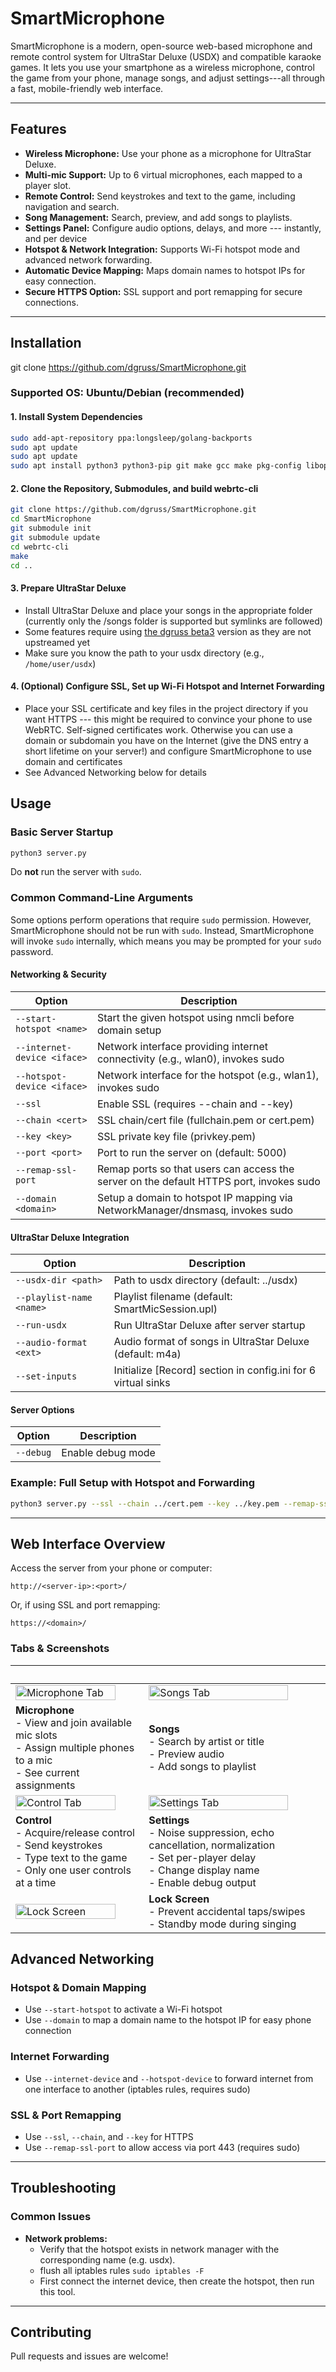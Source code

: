 # SmartMicrophone

SmartMicrophone is a modern, open-source web-based microphone and remote control system for UltraStar Deluxe (USDX) and compatible karaoke games. It lets you use your smartphone as a wireless microphone, control the game from your phone, manage songs, and adjust settings---all through a fast, mobile-friendly web interface.

---

## Features
- **Wireless Microphone:** Use your phone as a microphone for UltraStar Deluxe.
- **Multi-mic Support:** Up to 6 virtual microphones, each mapped to a player slot.
- **Remote Control:** Send keystrokes and text to the game, including navigation and search.
- **Song Management:** Search, preview, and add songs to playlists.
- **Settings Panel:** Configure audio options, delays, and more --- instantly, and per device
- **Hotspot & Network Integration:** Supports Wi-Fi hotspot mode and advanced network forwarding.
- **Automatic Device Mapping:** Maps domain names to hotspot IPs for easy connection.
- **Secure HTTPS Option:** SSL support and port remapping for secure connections.

---

## Installation
git clone https://github.com/dgruss/SmartMicrophone.git
### Supported OS: Ubuntu/Debian (recommended)

#### 1. Install System Dependencies
```sh
sudo add-apt-repository ppa:longsleep/golang-backports
sudo apt update
sudo apt update
sudo apt install python3 python3-pip git make gcc make pkg-config libopus-dev libopusfile-dev libpulse-dev golang-go libsdl2-image-dev python3-flask pipewire pipewire-pulse
```

#### 2. Clone the Repository, Submodules, and build webrtc-cli
```sh
git clone https://github.com/dgruss/SmartMicrophone.git
cd SmartMicrophone
git submodule init
git submodule update
cd webrtc-cli
make
cd ..
```

#### 3. Prepare UltraStar Deluxe
- Install UltraStar Deluxe and place your songs in the appropriate folder (currently only the /songs folder is supported but symlinks are followed)
- Some features require using [the dgruss beta3](https://github.com/dgruss/USDX/tree/beta3) version as they are not upstreamed yet
- Make sure you know the path to your usdx directory (e.g., `/home/user/usdx`)

#### 4. (Optional) Configure SSL, Set up Wi-Fi Hotspot and Internet Forwarding
- Place your SSL certificate and key files in the project directory if you want HTTPS --- this might be required to convince your phone to use WebRTC. Self-signed certificates work. Otherwise you can use a domain or subdomain you have on the Internet (give the DNS entry a short lifetime on your server!) and configure SmartMicrophone to use domain and certificates
- See Advanced Networking below for details

## Usage

### Basic Server Startup
```sh
python3 server.py
```

Do **not** run the server with `sudo`.

### Common Command-Line Arguments

Some options perform operations that require `sudo` permission. However, SmartMicrophone should not be run with `sudo`. Instead, SmartMicrophone will invoke `sudo` internally, which means you may be prompted for your `sudo` password.


#### Networking & Security
| Option | Description |
|--------|-------------|
| `--start-hotspot <name>` | Start the given hotspot using nmcli before domain setup |
| `--internet-device <iface>` | Network interface providing internet connectivity (e.g., wlan0), invokes sudo |
| `--hotspot-device <iface>` | Network interface for the hotspot (e.g., wlan1), invokes sudo |
| `--ssl` | Enable SSL (requires --chain and --key) |
| `--chain <cert>` | SSL chain/cert file (fullchain.pem or cert.pem) |
| `--key <key>` | SSL private key file (privkey.pem) |
| `--port <port>` | Port to run the server on (default: 5000) |
| `--remap-ssl-port` | Remap ports so that users can access the server on the default HTTPS port, invokes sudo |
| `--domain <domain>` | Setup a domain to hotspot IP mapping via NetworkManager/dnsmasq, invokes sudo |

#### UltraStar Deluxe Integration
| Option | Description |
|--------|-------------|
| `--usdx-dir <path>` | Path to usdx directory (default: ../usdx) |
| `--playlist-name <name>` | Playlist filename (default: SmartMicSession.upl) |
| `--run-usdx` | Run UltraStar Deluxe after server startup |
| `--audio-format <ext>` | Audio format of songs in UltraStar Deluxe (default: m4a) |
| `--set-inputs` | Initialize [Record] section in config.ini for 6 virtual sinks |

#### Server Options
| Option | Description |
|--------|-------------|
| `--debug` | Enable debug mode |

### Example: Full Setup with Hotspot and Forwarding
```sh
python3 server.py --ssl --chain ../cert.pem --key ../key.pem --remap-ssl-port --domain usdx.gruss.cc --set-inputs --start-hotspot usdx --internet-device wlan1 --hotspot-device wlan0 --run-usdx
```

---

## Web Interface Overview

Access the server from your phone or computer:
```
http://<server-ip>:<port>/
```
Or, if using SSL and port remapping:
```
https://<domain>/
```

### Tabs & Screenshots
| &nbsp;                                                                 | &nbsp;                                                                                                   |
|----------------------------------------------------------------------------|------------------------------------------------------------------------------------------------------------
| <img src="static/microphone_tab.jpg" alt="Microphone Tab" width="90%"> | <img src="static/songs_tab.jpg" alt="Songs Tab" width="90%"> |
| **Microphone** <br>- View and join available mic slots<br>- Assign multiple phones to a mic<br>- See current assignments | **Songs** <br>- Search by artist or title<br>- Preview audio<br>- Add songs to playlist |
| <img src="static/control_tab.jpg" alt="Control Tab" width="90%"> | <img src="static/settings_tab.jpg" alt="Settings Tab" width="90%"> |
| **Control** <br>- Acquire/release control<br>- Send keystrokes<br>- Type text to the game<br>- Only one user controls at a time | **Settings** <br>- Noise suppression, echo cancellation, normalization<br>- Set per-player delay<br>- Change display name<br>- Enable debug output |
| <img src="static/lock_screen.jpg" alt="Lock Screen" width="90%"> | **Lock Screen** <br>- Prevent accidental taps/swipes<br>- Standby mode during singing |

## Advanced Networking

### Hotspot & Domain Mapping
- Use `--start-hotspot` to activate a Wi-Fi hotspot
- Use `--domain` to map a domain name to the hotspot IP for easy phone connection

### Internet Forwarding
- Use `--internet-device` and `--hotspot-device` to forward internet from one interface to another (iptables rules, requires sudo)

### SSL & Port Remapping
- Use `--ssl`, `--chain`, and `--key` for HTTPS
- Use `--remap-ssl-port` to allow access via port 443 (requires sudo)

---

## Troubleshooting

### Common Issues

- **Network problems:**
  - Verify that the hotspot exists in network manager with the corresponding name (e.g. usdx).
  - flush all iptables rules `sudo iptables -F`
  - First connect the internet device, then create the hotspot, then run this tool.

---

## Contributing
Pull requests and issues are welcome!